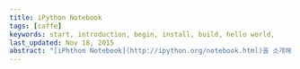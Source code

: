 ```yaml
---
title: iPython Notebook
tags: [caffe]
keywords: start, introduction, begin, install, build, hello world,
last_updated: Nov 18, 2015
abstract: "[iPhthon Notebook](http://ipython.org/notebook.html)을 소개해 보려고 합니다." 
---
```


